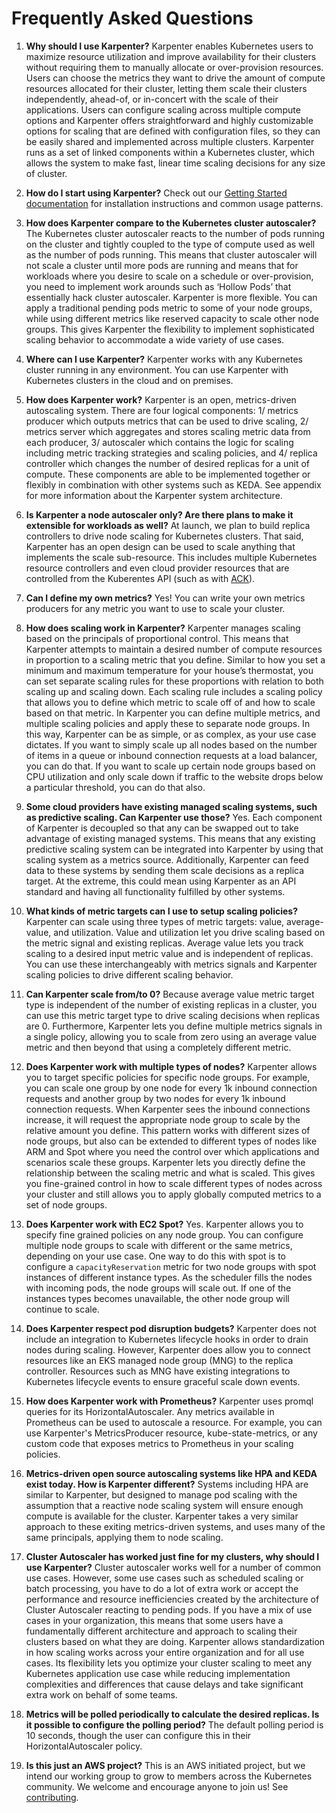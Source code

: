 # Frequently Asked Questions

1. **Why should I use Karpenter?**
Karpenter enables Kubernetes users to maximize resource utilization and improve availability for their clusters without requiring them to manually allocate or over-provision resources. Users can choose the metrics they want to drive the amount of compute resources allocated for their cluster, letting them scale their clusters independently, ahead-of, or in-concert with the scale of their applications. Users can configure scaling across multiple compute options and Karpenter offers straightforward and highly customizable options for scaling that are defined with configuration files, so they can be easily shared and implemented across multiple clusters. Karpenter runs as a set of linked components within a Kubernetes cluster, which allows the system to make fast, linear time scaling decisions for any size of cluster.

2. **How do I start using Karpenter?**
Check out our [Getting Started documentation](/README.md#installation) for installation instructions and common usage patterns.

3. **How does Karpenter compare to the Kubernetes cluster autoscaler?**
The Kubernetes cluster autoscaler reacts to the number of pods running on the cluster and tightly coupled to the type of compute used as well as the number of pods running. This means that cluster autoscaler will not scale a cluster until more pods are running and means that for workloads where you desire to scale on a schedule or over-provision, you need to implement work arounds such as ‘Hollow Pods’ that essentially hack cluster autoscaler. Karpenter is more flexible. You can apply a traditional pending pods metric to some of your node groups, while using different metrics like reserved capacity to scale other node groups. This gives Karpenter the flexibility to implement sophisticated scaling behavior to accommodate a wide variety of use cases.

4. **Where can I use Karpenter?**
Karpenter works with any Kubernetes cluster running in any environment. You can use Karpenter with Kubernetes clusters in the cloud and on premises.

5. **How does Karpenter work?**
Karpenter is an open, metrics-driven autoscaling system. There are four logical components: 1/ metrics producer which outputs metrics that can be used to drive scaling, 2/ metrics server which aggregates and stores scaling metric data from each producer, 3/ autoscaler which contains the logic for scaling including metric tracking strategies and scaling policies, and 4/ replica controller which changes the number of desired replicas for a unit of compute. These components are able to be implemented together or flexibly in combination with other systems such as KEDA. See appendix for more information about the Karpenter system architecture.

6. **Is Karpenter a node autoscaler only? Are there plans to make it extensible for workloads as well?**
At launch, we plan to build replica controllers to drive node scaling for Kubernetes clusters. That said, Karpenter has an open design can be used to scale anything that implements the scale sub-resource. This includes multiple Kubernetes resource controllers and even cloud provider resources that are controlled from the Kuberentes API (such as with [ACK](https://github.com/aws/aws-controllers-k8s)).

7. **Can I define my own metrics?**
Yes! You can write your own metrics producers for any metric you want to use to scale your cluster.

8. **How does scaling work in Karpenter?**
Karpenter manages scaling based on the principals of proportional control. This means that Karpenter attempts to maintain a desired number of compute resources in proportion to a scaling metric that you define. Similar to how you set a minimum and maximum temperature for your house’s thermostat, you can set separate scaling rules for these proportions with relation to both scaling up and scaling down. Each scaling rule includes a scaling policy that allows you to define which metric to scale off of and how to scale based on that metric. In Karpenter you can define multiple metrics, and multiple scaling policies and apply these to separate node groups. In this way, Karpenter can be as simple, or as complex, as your use case dictates. If you want to simply scale up all nodes based on the number of items in a queue or inbound connection requests at a load balancer, you can do that. If you want to scale up certain node groups based on CPU utilization and only scale down if traffic to the website drops below a particular threshold, you can do that also.

9. **Some cloud providers have existing managed scaling systems, such as predictive scaling. Can Karpenter use those?**
Yes. Each component of Karpenter is decoupled so that any can be swapped out to take advantage of existing managed systems. This means that any existing predictive scaling system can be integrated into Karpenter by using that scaling system as a metrics source. Additionally, Karpenter can feed data to these systems by sending them scale decisions as a replica target. At the extreme, this could mean using Karpenter as an API standard and having all functionality fulfilled by other systems.

10. **What kinds of metric targets can I use to setup scaling policies?**
Karpenter can scale using three types of metric targets: value, average-value, and utilization. Value and utilization let you drive scaling based on the metric signal and existing replicas. Average value lets you track scaling to a desired input metric value and is independent of replicas. You can use these interchangeably with metrics signals and Karpenter scaling policies to drive different scaling behavior.

11. **Can Karpenter scale from/to 0?**
Because average value metric target type is independent of the number of existing replicas in a cluster, you can use this metric target type to drive scaling decisions when replicas are 0. Furthermore, Karpenter lets you define multiple metrics signals in a single policy, allowing you to scale from zero using an average value metric and then beyond that using a completely different metric.

12. **Does Karpenter work with multiple types of nodes?**
Karpenter allows you to target specific policies for specific node groups. For example, you can scale one group by one node for every 1k inbound connection requests and another group by two nodes for every 1k inbound connection requests. When Karpenter sees the inbound connections increase, it will request the appropriate node group to scale by the relative amount you define. This pattern works with different sizes of node groups, but also can be extended to different types of nodes like ARM and Spot where you need the control over which applications and scenarios scale these groups. Karpenter lets you directly define the relationship between the scaling metric and what is scaled. This gives you fine-grained control in how to scale different types of nodes across your cluster and still allows you to apply globally computed metrics to a set of node groups.

13.	**Does Karpenter work with EC2 Spot?**
Yes. Karpenter allows you to specify fine grained policies on any node group. You can configure multiple node groups to scale with different or the same metrics, depending on your use case. One way to do this with spot is to configure a `capacityReservation` metric for two node groups with spot instances of different instance types. As the scheduler fills the nodes with incoming pods, the node groups will scale out. If one of the instances types becomes unavailable, the other node group will continue to scale.

14.	**Does Karpenter respect pod disruption budgets?**
Karpenter does not include an integration to Kubernetes lifecycle hooks in order to drain nodes during scaling. However, Karpenter does allow you to connect resources like an EKS managed node group (MNG) to the replica controller. Resources such as MNG have existing integrations to Kubernetes lifecycle events to ensure graceful scale down events.

15.	**How does Karpenter work with Prometheus?**
Karpenter uses promql queries for its HorizontalAutoscaler. Any metrics available in Prometheus can be used to autoscale a resource. For example, you can use Karpenter's MetricsProducer resource, kube-state-metrics, or any custom code that exposes metrics to Prometheus in your scaling policies.

16.	**Metrics-driven open source autoscaling systems like HPA and KEDA exist today. How is Karpenter different?**
Systems including HPA are similar to Karpenter, but designed to manage pod scaling with the assumption that a reactive node scaling system will ensure enough compute is available for the cluster. Karpenter takes a very similar approach to these exiting metrics-driven systems, and uses many of the same principals, applying them to node scaling.

17.	**Cluster Autoscaler has worked just fine for my clusters, why should I use Karpenter?**
Cluster autoscaler works well for a number of common use cases. However, some use cases such as scheduled scaling or batch processing, you have to do a lot of extra work or accept the performance and resource inefficiencies created by the architecture of Cluster Autoscaler reacting to pending pods. If you have a mix of use cases in your organization, this means that some users have a fundamentally different architecture and approach to scaling their clusters based on what they are doing. Karpenter allows standardization in how scaling works across your entire organization and for all use cases. Its flexibility lets you optimize your cluster scaling to meet any Kubernetes application use case while reducing implementation complexities and differences that cause delays and take significant extra work on behalf of some teams.

18. **Metrics will be polled periodically to calculate the desired replicas. Is it possible to configure the polling period?**
The default polling period is 10 seconds, though the user can configure this in their HorizontalAutoscaler policy.

19.	**Is this just an AWS project?**
This is an AWS initiated project, but we intend our working group to grow to members across the Kubernetes community. We welcome and encourage anyone to join us! See [contributing](CONTRIBUTING.md).
